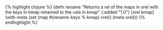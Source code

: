 {% highlight clojure %}
(defn rename
  "Returns a rel of the maps in xrel with the keys in kmap renamed to the vals in kmap"
  {:added "1.0"}
  [xrel kmap]
  (with-meta (set (map #(rename-keys % kmap) xrel)) (meta xrel)))
{% endhighlight %}
